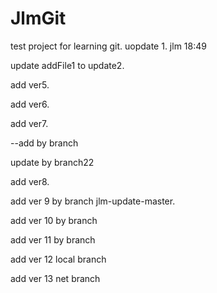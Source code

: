 # JlmGit
test project for learning git. 
uopdate 1. jlm 18:49

update addFile1 to update2.

add ver5.

add ver6.

add ver7.

--add by branch

update by branch22

add ver8.

add ver 9 by branch jlm-update-master.

add ver 10 by branch

add ver 11 by branch

add ver 12 local branch

add ver 13 net branch

